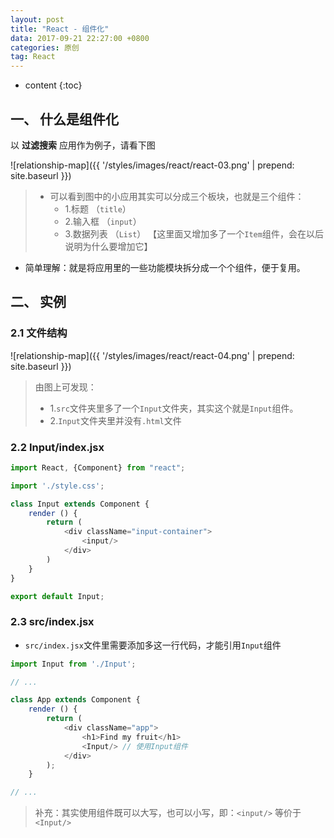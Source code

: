 ```yaml
---
layout: post
title: "React - 组件化"
data: 2017-09-21 22:27:00 +0800
categories: 原创
tag: React
---
```

* content
{:toc}

<!-- more -->

## 一、 什么是组件化

以 **过滤搜索** 应用作为例子，请看下图

![relationship-map]({{ '/styles/images/react/react-03.png' | prepend: site.baseurl }})

> * 可以看到图中的小应用其实可以分成三个板块，也就是三个组件：
>   * 1.标题 （`title`）
>   * 2.输入框 （`input`）
>   * 3.数据列表 （`List`） 【这里面又增加多了一个`Item`组件，会在以后说明为什么要增加它】

* 简单理解：就是将应用里的一些功能模块拆分成一个个组件，便于复用。

## 二、 实例

### 2.1 文件结构

![relationship-map]({{ '/styles/images/react/react-04.png' | prepend: site.baseurl }})

> 由图上可发现：
> * 1.`src`文件夹里多了一个`Input`文件夹，其实这个就是`Input`组件。
> * 2.`Input`文件夹里并没有`.html`文件

### 2.2 Input/index.jsx

```js
import React, {Component} from "react";

import './style.css';

class Input extends Component {
    render () {
        return (
            <div className="input-container">
                <input/>
            </div>
        )
    }
}

export default Input;
```

### 2.3 src/index.jsx

* `src/index.jsx`文件里需要添加多这一行代码，才能引用`Input`组件

```js
import Input from './Input';

// ... 

class App extends Component {
    render () {
        return (
            <div className="app">
                <h1>Find my fruit</h1>
                <Input/> // 使用Input组件
            </div>
        );
    }

// ...
```

> 补充：其实使用组件既可以大写，也可以小写，即：`<input/>` 等价于 `<Input/>`